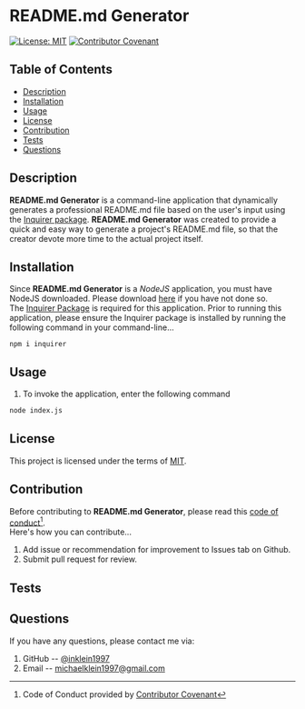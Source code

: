 # README.md Generator
  [![License: MIT](https://img.shields.io/badge/License-MIT-yellow.svg)](https://opensource.org/licenses/MIT)
  [![Contributor Covenant](https://img.shields.io/badge/Contributor%20Covenant-2.1-4baaaa.svg)](code_of_conduct.md)

## Table of Contents
  - [Description](#description)
  - [Installation](#installation)
  - [Usage](#usage)
  - [License](#license)
  - [Contribution](#contribution)
  - [Tests](#tests)
  - [Questions](#questions)

## Description
  **README.md Generator** is a command-line application that dynamically generates a professional README.md file based on the user's input using the [Inquirer package](https://www.npmjs.com/package/inquirer). **README.md Generator** was created to provide a quick and easy way to generate a project's README.md file, so that the creator devote more time to the actual project itself.
  
## Installation
  Since **README.md Generator** is a _NodeJS_ application, you must have NodeJS downloaded.  Please download [here](https://nodejs.org/en/download/) if you have not done so.<br>
  The [Inquirer Package](https://www.npmjs.com/package/inquirer) is required for this application.  Prior to running this application, please ensure the Inquirer package is installed by running the following command in your command-line... 
  ```
  npm i inquirer
  ```
  
## Usage
  1. To invoke the application, enter the following command
  ```bash
  node index.js
  ```
  
## License
  This project is licensed under the terms of [MIT](https://opensource.org/licenses/MIT).
  
## Contribution
Before contributing to **README.md Generator**, please read this [code of conduct](code_of_conduct.md)[^1].<br>
Here's how you can contribute...
1. Add issue or recommendation for improvement to Issues tab on Github.
2. Submit pull request for review.
  
## Tests


## Questions
  If you have any questions, please contact me via:
  1. GitHub -- [@inklein1997](https://github.com/inklein1997)
  2. Email -- michaelklein1997@gmail.com
  
  [^1]: Code of Conduct provided by [Contributor Covenant](https://www.contributor-covenant.org/)